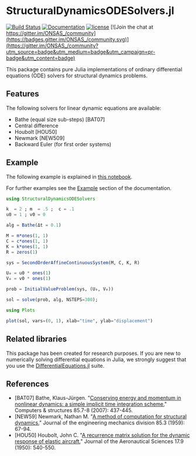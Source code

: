 # StructuralDynamicsODESolvers.jl

[![Build Status](https://github.com/ONSAS/StructuralDynamicsODESolvers.jl/workflows/CI/badge.svg)](https://github.com/ONSAS/StructuralDynamicsODESolvers.jl/actions?query=workflow%3ACI)
[![Documentation](https://img.shields.io/badge/docs-latest-blue.svg)](https://onsas.github.io/StructuralDynamicsODESolvers.jl/dev/)
[![license](https://img.shields.io/github/license/mashape/apistatus.svg?maxAge=2592000)](https://github.com/ONSAS/StructuralDynamicsODESolvers.jl/blob/master/LICENSE)
[![Join the chat at https://gitter.im/ONSAS_/community](https://badges.gitter.im/ONSAS_/community.svg)](https://gitter.im/ONSAS_/community?utm_source=badge&utm_medium=badge&utm_campaign=pr-badge&utm_content=badge)


This package contains pure Julia implementations of ordinary differential equations (ODE) solvers for
structural dynamics problems.

## Features

The following solvers for linear dynamic equations are available:

- Bathe (equal size sub-steps) [BAT07]
- Central difference
- Houbolt [HOU50]
- Newmark [NEW509]
- Backward Euler (for first order systems)

## Example

The following example is explained in [this notebook](https://github.com/ONSAS/StructuralDynamicsODESolvers.jl/blob/master/examples/massDashpotSpringExample.ipynb).

For further examples see the [Example](https://nbviewer.jupyter.org/github/ONSAS/StructuralDynamicsODESolvers.jl/blob/gh-pages/dev/models/massDashpotSpring.ipynb) section of the documentation.

```julia
using StructuralDynamicsODESolvers

k  = 2 ; m  = .5 ;  c = .1 
u0 = 1 ; v0 = 0 

alg = Bathe(Δt = 0.1)

M = m*ones(1, 1)
C = c*ones(1, 1)
K = k*ones(1, 1)
R = zeros(1)

sys = SecondOrderAffineContinuousSystem(M, C, K, R)

U₀ = u0 * ones(1)
V₀ = v0 * ones(1)

prob = InitialValueProblem(sys, (U₀, V₀))

sol = solve(prob, alg, NSTEPS=300);
```

```julia
using Plots

plot(sol, vars=(0, 1), xlab="time", ylab="displacement")
```

## Related libraries

This package has been created for research purposes. If you are new to numerically solving differential equations in Julia, we strongly suggest that you use the [DifferentialEquations.jl](https://diffeq.sciml.ai/dev/) suite.

## References


- [BAT07] Bathe, Klaus-Jürgen. "[Conserving energy and momentum in nonlinear dynamics: a simple implicit time integration scheme.](https://www.sciencedirect.com/science/article/abs/pii/S0045794906003099)" Computers & structures 85.7-8 (2007): 437-445.
- [NEW59] Newmark, Nathan M. "[A method of computation for structural dynamics.](https://cedb.asce.org/CEDBsearch/record.jsp?dockey=0011858)" Journal of the engineering mechanics division 85.3 (1959): 67-94.
- [HOU50] Houbolt, John C. "[A recurrence matrix solution for the dynamic response of elastic aircraft.](https://arc.aiaa.org/doi/10.2514/8.1722)" Journal of the Aeronautical Sciences 17.9 (1950): 540-550.
